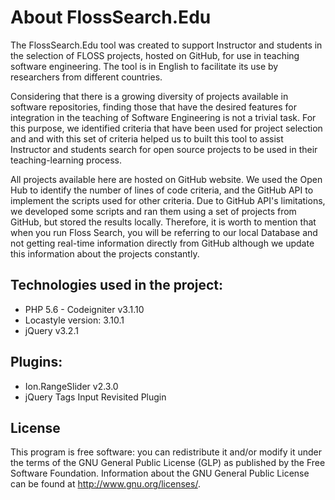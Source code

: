 # About FlossSearch.Edu

The FlossSearch.Edu tool was created to support Instructor and students in the selection of FLOSS projects, hosted on GitHub, for use in teaching software engineering. The tool is in English to facilitate its use by researchers from different countries.

Considering that there is a growing diversity of projects available in software repositories, finding those that have the desired features for integration in the teaching of Software Engineering is not a trivial task. For this purpose, we identified criteria that have been used for project selection and and with this set of criteria helped us to built this tool to assist Instructor and students search for open source projects to be used in their teaching-learning process.

All projects available here are hosted on GitHub website. We used the Open Hub to identify the number of lines of code criteria, and the GitHub API to implement the scripts used for other criteria. Due to GitHub API's limitations, we developed some scripts and ran them using a set of projects from GitHub, but stored the results locally. Therefore, it is worth to mention that when you run Floss Search, you will be referring to our local Database and not getting real-time information directly from GitHub although we update this information about the projects constantly.

## Technologies used in the project:
- PHP 5.6 - Codeigniter v3.1.10
- Locastyle version: 3.10.1
- jQuery v3.2.1

## Plugins:
- Ion.RangeSlider v2.3.0
- jQuery Tags Input Revisited Plugin

## License

This program is free software: you can redistribute it and/or modify it under the terms of the GNU General Public License (GLP) as published by the Free Software Foundation. Information about the GNU General Public License can be found at http://www.gnu.org/licenses/. 
